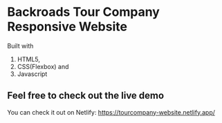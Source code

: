 # Backroads Tour Company Responsive Website
Built with 
1. HTML5, 
2. CSS(Flexbox) and 
3. Javascript

## Feel free to check out the live demo 
You can check it out on Netlify: https://tourcompany-website.netlify.app/
